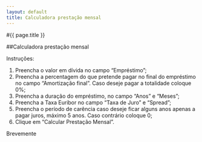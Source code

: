 ```yaml
---
layout: default
title: Calculadora prestação mensal
---
```


#{{ page.title }}

##Calculadora prestação mensal

<!--

Empréstimo *

Amortização final *

Anos *

Meses *

Taxa de Juro *

Spread *

Período de Carência *

Prestação Mensal

Pagamento Total

-->

Instruções:

1. Preencha o valor em dívida no campo “Empréstimo”;
2. Preencha a percentagem do que pretende pagar no final do empréstimo no campo “Amortização final”. Caso deseje pagar a totalidade coloque 0%;
3. Preencha a duração do empréstimo, no campo “Anos” e “Meses”;
4. Preencha a Taxa Euribor no campo “Taxa de Juro” e “Spread”;
5. Preencha o período de carência caso deseje ficar alguns anos apenas a pagar juros, máximo 5 anos. Caso contrário coloque 0;
6. Clique em “Calcular Prestação Mensal”.

Brevemente
